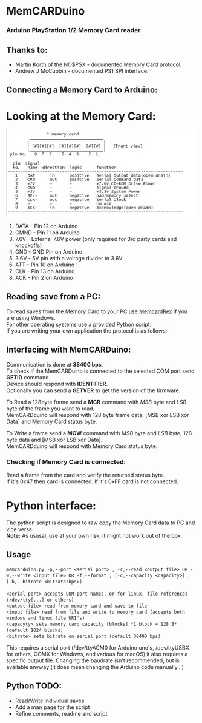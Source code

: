 # MemCARDuino
### Arduino PlayStation 1/2 Memory Card reader

## Thanks to:
* Martin Korth of the NO$PSX - documented Memory Card protocol.
* Andrew J McCubbin - documented PS1 SPI interface.


## Connecting a Memory Card to Arduino:
# Looking at the Memory Card:

<img src="pinout.jpg" alt="Pinout">

1. DATA - Pin 12 on Arduino
2. CMND - Pin 11 on Arduino
3. 7.6V - External 7.6V power (only required for 3rd party cards and knockoffs)
4. GND - GND Pin on Arduino
5. 3.6V - 5V pin with a voltage divider to 3.6V
6. ATT - Pin 10 on Arduino
7. CLK - Pin 13 on Arduino
8. ACK - Pin 2 on Arduino

## Reading save from a PC:
To read saves from the Memory Card to your PC use [MemcardRex](http://shendosoft.blogspot.com/2014/01/memcardrex-18-released.html) if you are using Windows.   
For other operating systems use a provided Python script.   
If you are writing your own application the protocol is as follows:   

## Interfacing with MemCARDuino:
Communication is done at **38400 bps**.    
To check if the MemCARDuino is connected to the selected COM port send **GETID** command.    
Device should respond with **IDENTIFIER**.    
Optionally you can send a **GETVER** to get the version of the firmware.    

To Read a 128byte frame send a **MCR** command with *MSB* byte and *LSB* byte of the frame you want to read.    
MemCARDduino will respond with 128 byte frame data, [MSB xor LSB xor Data] and Memory Card status byte.    

To Write a frame send a **MCW** command with *MSB* byte and *LSB* byte, 128 byte data and [MSB xor LSB xor Data].    
MemCARDduino will respond with Memory Card status byte.    

### Checking if Memory Card is connected:
Read a frame from the card and verify the returned status byte.    
If it's 0x47 then card is connected. If it's 0xFF card is not connected.    

# Python interface:
The python script is designed to raw copy the Memory Card data to PC and vice versa.    
**Note:** As ususal, use at your own risk, it might not work out of the box.    

## Usage
    memcarduino.py -p,--port <serial port> , -r,--read <output file> OR -w,--write <input file> OR -f,--format , [-c,--capacity <capacity>] , [-b,--bitrate <bitrate:bps>]

    <serial port> accepts COM port names, or for linux, file references (/dev/tty[...] or others)
    <output file> read from memory card and save to file
    <input file> read from file and write to memory card (accepts both windows and linux file URI's)
    <capacyty> sets memory card capacity [blocks] *1 block = 128 B* (default 1024 blocks)
    <bitrate> sets bitrate on serial port (default 38400 bps)

This requires a serial port (/dev/ttyACM0 for Arduino uno's, /dev/ttyUSBX for others, COMX for Windows, and various for macOS) it also requires a specific output file.
Changing the baudrate isn't recommended, but is available anyway (it does mean changing the Arduino code manually...)

## Python TODO:
* Read/Write individual saves
* Add a man page for the script
* Refine comments, readme and script
